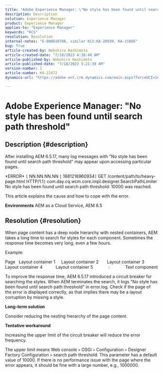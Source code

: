 ```yaml
---
title: "Adobe Experience Manager: \"No style has been found until search path threshold\""
description: Description
solution: Experience Manager
product: Experience Manager
applies-to: "Experience Manager"
keywords: "KCS"
resolution: Resolution
internal-notes: "E-000810788, similar KCS:KA-20939, KA-21866"
bug: True
article-created-by: Nobuhiro Hashimoto
article-created-date: "7/18/2023 4:38:40 AM"
article-published-by: Nobuhiro Hashimoto
article-published-date: "7/18/2023 5:21:39 AM"
version-number: 1
article-number: KA-22472
dynamics-url: "https://adobe-ent.crm.dynamics.com/main.aspx?forceUCI=1&pagetype=entityrecord&etn=knowledgearticle&id=ff9e1ef5-2425-ee11-9cbd-6045bd006b25"

---
```

# Adobe Experience Manager: "No style has been found until search path threshold"

## Description {#description}


After installing AEM 6.5.17, many log messages with "No style has been found until search path threshold" may appear upon accessing particular pages.

\*ERROR\* `[` NN.NN.NN.NN `[` 1681216960934`]`  GET /content/path/to/heavy-page.html HTTP/1.1`]`  com.day.cq.wcm.core.impl.designer.SearchPathLimiter No style has been found until search path threshold: 10000 was reached.

This article explains the cause and how to cope with the error.

<b>Environments</b>
 AEM as a Cloud Service, AEM 6.5


## Resolution {#resolution}


When page content has a deep node hierarchy with nested containers, AEM takes a long time to search for styles for each component. Sometimes the response time becomes very long, even a few hours.

Example:

Page
  Layout container 1
    Layout container 2
      Layout container 3
        Layout container 4
          Layout container 5
            :
            Text component

To improve the response time, AEM 6.5.17 introduced a circuit breaker for searching the styles.
When AEM terminates the search, it logs "No style has been found until search path threshold" in error.log.
Check if the page of the error is displayed correctly, as that implies there may be a layout corruption by missing a style.

<b>Long-term solution</b>

Consider reducing the nesting hierarchy of the page content.

<b>Tentative workaround</b>

Increasing the upper limit of the circuit breaker will reduce the error frequency.

The upper limit means Web console `>`  OSGi `>`  Configuration `>`  Designer Factory Configuration `>`  search path threshold. This parameter has a default value of 10000. If there is no performance issue with the page where the error appears, it should be fine with a large number, e.g., 1000000.
